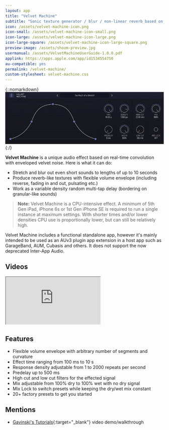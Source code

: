 ```yaml
---
layout: app
title: "Velvet Machine"
subtitle: "Sonic texture generator / blur / non-linear reverb based on velvet noise convolution (AUv3, iPad and iPhone)"
icon: /assets/velvet-machine-icon.png
icon-small: /assets/velvet-machine-icon-small.png
icon-large: /assets/velvet-machine-icon-large.png
icon-large-square: /assets/velvet-machine-icon-large-square.png
preview-image: /assets/shoom-preview.jpg
usermanual: /assets/VelvetMachineUserGuide-1.0.0.pdf
applink: https://apps.apple.com/app/id1534554750
au-compatible: yes
permalink: /velvet-machine/
custom-stylesheet: velvet-machine.css
---
```


{::nomarkdown}
<img src="/assets/velvet-machine-screen.png" data-rjs="2" class="img-fluid d-block mx-auto mb-3" alt="Velvet Machine">
{:/}

**Velvet Machine** is a unique audio effect based on real-time convolution with enveloped velvet noise. Here is what it can do:
- Stretch and blur out even short sounds to lengths of up to 10 seconds
- Produce reverb-like textures with flexible volume envelope (including reverse, fading in and out, pulsating etc.)
- Work as a variable density random multi-tap delay (bordering on granular-like sounds)

> **Note:** Velvet Machine is a CPU-intensive effect. A *minimum* of 5th Gen iPad, iPhone 6s or 1st Gen iPhone SE is required to run a single instance at maximum settings. With shorter times and/or lower densities CPU use is proportionally lower, but can still be relatively high.

Velvet Machine includes a functional standalone app, however it's mainly intended to be used as an AUv3 plugin app extension in a host app such as GarageBand, AUM, Cubasis and others. It does not support the now deprecated Inter-App Audio.

## Videos

<div class="embed-responsive embed-responsive-16by9 mb-3">
  <iframe class="embed-responsive-item" src="https://www.youtube.com/embed/videoseries?list=PLJaQXsZjUetTVt8CfUcFriHNh6LvGlnXy" allowfullscreen></iframe>
</div>

## Features

- Flexible volume envelope with arbitrary number of segments and curvature
- Effect time ranging from 100 ms to 10 s
- Response density adjustable from 1 to 2000 repeats per second
- Predelay up to 500 ms
- High cut and low cut filters for the effected signal
- Mix adjustable from 100% dry to 100% wet with no dry signal
- Mix Lock to switch presets while keeping the dry/wet mix constant
- 20+ factory presets to get you started

## Mentions

* [Gavinski's Tutorials](https://youtu.be/j49SR6Tr_vI){:target="_blank"} video demo/walkthrough
